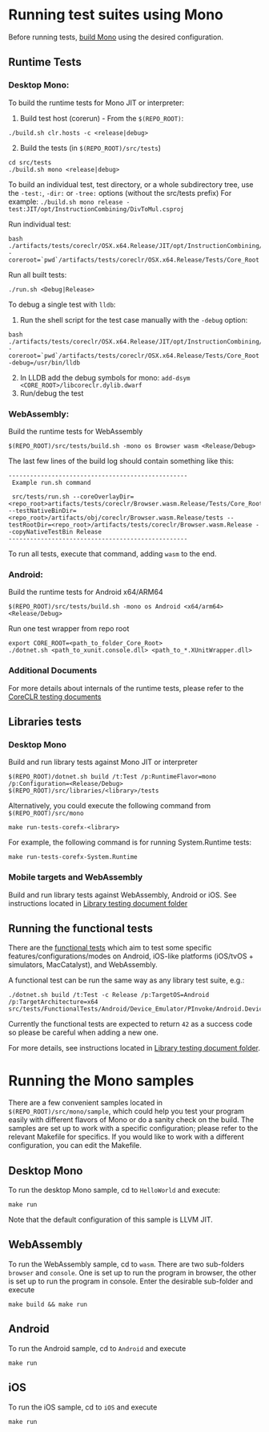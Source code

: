 # Running test suites using Mono

Before running tests, [build Mono](../../building/mono/README.md) using the desired configuration.

## Runtime Tests
### Desktop Mono:

To build the runtime tests for Mono JIT or interpreter:

1. Build test host (corerun) - From the `$(REPO_ROOT)`:

```
./build.sh clr.hosts -c <release|debug>
```

2. Build the tests (in `$(REPO_ROOT)/src/tests`)

```
cd src/tests
./build.sh mono <release|debug>
```

To build an individual test, test directory, or a whole subdirectory tree, use the `-test:`, `-dir:` or `-tree:` options (without the src/tests prefix)
For example: `./build.sh mono release -test:JIT/opt/InstructionCombining/DivToMul.csproj`


Run individual test:
```
bash ./artifacts/tests/coreclr/OSX.x64.Release/JIT/opt/InstructionCombining/DivToMul/DivToMul.sh -coreroot=`pwd`/artifacts/tests/coreclr/OSX.x64.Release/Tests/Core_Root 
```

Run all built tests:
```
./run.sh <Debug|Release>
```

To debug a single test with `lldb`:

1. Run the shell script for the test case manually with the `-debug` option:
```
bash ./artifacts/tests/coreclr/OSX.x64.Release/JIT/opt/InstructionCombining/DivToMul/DivToMul.sh -coreroot=`pwd`/artifacts/tests/coreclr/OSX.x64.Release/Tests/Core_Root -debug=/usr/bin/lldb
```
2. In LLDB add the debug symbols for mono: `add-dsym <CORE_ROOT>/libcoreclr.dylib.dwarf`
3. Run/debug the test


### WebAssembly:
Build the runtime tests for WebAssembly
```
$(REPO_ROOT)/src/tests/build.sh -mono os Browser wasm <Release/Debug>
```

The last few lines of the build log should contain something like this:
```
--------------------------------------------------
 Example run.sh command

 src/tests/run.sh --coreOverlayDir=<repo_root>artifacts/tests/coreclr/Browser.wasm.Release/Tests/Core_Root --testNativeBinDir=<repo_root>/artifacts/obj/coreclr/Browser.wasm.Release/tests --testRootDir=<repo_root>/artifacts/tests/coreclr/Browser.wasm.Release --copyNativeTestBin Release
--------------------------------------------------
```

To run all tests, execute that command, adding `wasm` to the end.

### Android:
Build the runtime tests for Android x64/ARM64
```
$(REPO_ROOT)/src/tests/build.sh -mono os Android <x64/arm64> <Release/Debug>
```

Run one test wrapper from repo root
```
export CORE_ROOT=<path_to_folder_Core_Root>
./dotnet.sh <path_to_xunit.console.dll> <path_to_*.XUnitWrapper.dll>
```

### Additional Documents
For more details about internals of the runtime tests, please refer to the [CoreCLR testing documents](../coreclr)

## Libraries tests
### Desktop Mono
Build and run library tests against Mono JIT or interpreter
```
$(REPO_ROOT)/dotnet.sh build /t:Test /p:RuntimeFlavor=mono /p:Configuration=<Release/Debug> $(REPO_ROOT)/src/libraries/<library>/tests
```
Alternatively, you could execute the following command from `$(REPO_ROOT)/src/mono`
```
make run-tests-corefx-<library>
```
For example, the following command is for running System.Runtime tests:
```
make run-tests-corefx-System.Runtime
```
### Mobile targets and WebAssembly
Build and run library tests against WebAssembly, Android or iOS. See instructions located in [Library testing document folder](../libraries/)

## Running the functional tests

There are the [functional tests](https://github.com/dotnet/runtime/tree/main/src/tests/FunctionalTests/) which aim to test some specific features/configurations/modes on Android, iOS-like platforms (iOS/tvOS + simulators, MacCatalyst), and WebAssembly.

A functional test can be run the same way as any library test suite, e.g.:
```
./dotnet.sh build /t:Test -c Release /p:TargetOS=Android /p:TargetArchitecture=x64 src/tests/FunctionalTests/Android/Device_Emulator/PInvoke/Android.Device_Emulator.PInvoke.Test.csproj
```

Currently the functional tests are expected to return `42` as a success code so please be careful when adding a new one.

For more details, see instructions located in [Library testing document folder](../libraries/).

# Running the Mono samples
There are a few convenient samples located in `$(REPO_ROOT)/src/mono/sample`, which could help you test your program easily with different flavors of Mono or do a sanity check on the build. The samples are set up to work with a specific configuration; please refer to the relevant Makefile for specifics. If you would like to work with a different configuration, you can edit the Makefile.

## Desktop Mono
To run the desktop Mono sample, cd to `HelloWorld` and execute:

```
make run
```
Note that the default configuration of this sample is LLVM JIT.

## WebAssembly
To run the WebAssembly sample, cd to `wasm`.  There are two sub-folders `browser` and `console`. One is set up to run the program in browser, the other is set up to run the program in console. Enter the desirable sub-folder and execute

```
make build && make run
```

## Android
To run the Android sample, cd to `Android` and execute

```
make run
```

## iOS
To run the iOS sample, cd to `iOS` and execute

```
make run
```
